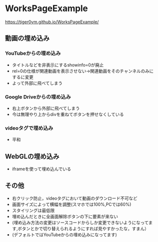 # WorksPageExample

https://tiger0ym.github.io/WorksPageExample/


## 動画の埋め込み
### YouTubeからの埋め込み
- タイトルなどを非表示にするshowinfo=0が廃止
- rel=0の仕様が関連動画を表示させない→関連動画をそのチャンネルのみにするに変更
- よって外部に飛べてしまう
### Google Driveからの埋め込み
- 右上ボタンから外部に飛べてしまう
- 今は無理やり上からdivを重ねてボタンを押せなくしている
### videoタグで埋め込み
- 平和

## WebGLの埋め込み
- iframeを使って埋め込んでいる


## その他
- 右クリック防止，videoタグにおいて動画のダウンロード不可など
- 画面サイズによって横幅を調整(スマホでは100%,PCでは60%)
- スタイリングは最低限
- 埋め込んだときに全画面解除ボタンの下に要素が来ない
- (埋め込み方法の変更はソースコードからしか変更できないようになってます,ボタンとかで切り替えられるようにすれば見やすかったな，すまん）
- (デフォルトではYouTubeからの埋め込みになってます)

